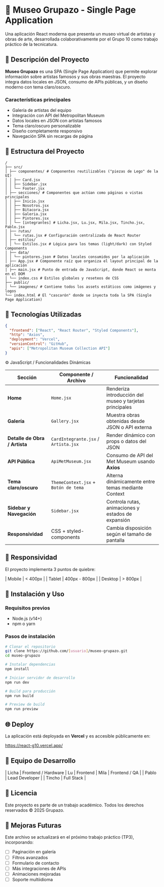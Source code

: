 # 🎨 Museo Grupazo - Single Page Application

Una aplicación React moderna que presenta un museo virtual de artistas y obras de arte, desarrollada colaborativamente por el Grupo 10 como trabajo práctico de la tecnicatura.

## 🎯 Descripción del Proyecto

**Museo Grupazo** es una SPA (Single Page Application) que permite explorar información sobre artistas famosos y sus obras maestras. El proyecto integra datos locales en JSON, consumo de APIs públicas, y un diseño moderno con tema claro/oscuro.

### Características principales

- Galería de artistas del equipo
- Integración con API del Metropolitan Museum
- Datos locales en JSON con artistas famosos
- Tema claro/oscuro personalizable
- Diseño completamente responsivo
- Navegación SPA sin recargas de página

## 📁 Estructura del Proyecto

```
/
├── src/
│ ├── componentes/ # Componentes reutilizables ("piezas de Lego" de la UI)
│ │ ├── Card.jsx
│ │ ├── Sidebar.jsx
│ │ └── Footer.jsx
│ ├── secciones/ # Componentes que actúan como páginas o vistas principales
│ │ ├── Inicio.jsx
│ │ ├── Nosotros.jsx
│ │ ├── Bitacora.jsx
│ │ ├── Galeria.jsx
│ │ ├── Pintores.jsx
│ │ └── [integrantes] # Licha.jsx, Lu.jsx, Mila.jsx, Tincho.jsx, Pablo.jsx
│ ├── rutas/
│ │ └── rutas.jsx # Configuración centralizada de React Router
│ ├── estilos/
│ │ └── Estilos.jsx # Lógica para los temas (light/dark) con Styled Components
│ ├── data/
│ │ └── pintores.json # Datos locales consumidos por la aplicación
│ ├── App.jsx # Componente raíz que organiza el layout principal de la aplicación
│ ├── main.jsx # Punto de entrada de JavaScript, donde React se monta en el DOM
│ └── index.css # Estilos globales y reseteos de CSS
├── public/
│ └── imagenes/ # Contiene todos los assets estáticos como imágenes y logos
└── index.html # El "cascarón" donde se inyecta toda la SPA (Single Page Application)
```

## 🚀 Tecnologías Utilizadas

```json
{
  "frontend": ["React", "React Router", "Styled Components"],
  "http": "Axios",
  "deployment": "Vercel",
  "versionControl": "GitHub",
  "apis": ["Metropolitan Museum Collection API"]
}
```

⚙️ JavaScript / Funcionalidades Dinámicas

| Sección                       | Componente / Archivo                 | Funcionalidad                                           |
| ----------------------------- | ------------------------------------ | ------------------------------------------------------- |
| **Home**                      | `Home.jsx`                           | Renderiza introducción del museo y tarjetas principales |
| **Galería**                   | `Gallery.jsx`                        | Muestra obras obtenidas desde JSON o API externa        |
| **Detalle de Obra / Artista** | `CardIntegrante.jsx` / `Artista.jsx` | Render dinámico con props o datos del JSON              |
| **API Pública**               | `ApiMetMuseum.jsx`                   | Consumo de API del Met Museum usando **Axios**          |
| **Tema claro/oscuro**         | `ThemeContext.jsx` + `Botón de tema` | Alterna dinámicamente entre temas mediante Context      |
| **Sidebar y Navegación**      | `Sidebar.jsx`                        | Controla rutas, animaciones y estados de expansión      |
| **Responsividad**             | CSS + styled-components              | Cambia disposición según el tamaño de pantalla          |

## 📱 Responsividad

El proyecto implementa 3 puntos de quiebre:

| Mobile | < 400px |
| Tablet | 400px - 800px |
| Desktop | > 800px |

## 🔧 Instalación y Uso

### Requisitos previos

- Node.js (v14+)
- npm o yarn

### Pasos de instalación

```bash
# Clonar el repositorio
git clone https://github.com/[usuario]/museo-grupazo.git
cd museo-grupazo

# Instalar dependencias
npm install

# Iniciar servidor de desarrollo
npm run dev

# Build para producción
npm run build

# Preview de build
npm run preview
```

## 🌐 Deploy

La aplicación está deployada en **Vercel** y es accesible públicamente en:

https://react-g10.vercel.app/

## 🤝 Equipo de Desarrollo

| Licha | Frontend / Hardware
| Lu | Frontend
| Mila | Frontend / QA |
| Pablo | Lead Developer |
| Tincho | Full Stack |

## 📝 Licencia

Este proyecto es parte de un trabajo académico. Todos los derechos reservados © 2025 Grupazo.

## 🚀 Mejoras Futuras

Este archivo se actualizará en el próximo trabajo práctico (TP3), incorporando:

- [ ] Paginación en galería
- [ ] Filtros avanzados
- [ ] Formulario de contacto
- [ ] Más integraciones de APIs
- [ ] Animaciones mejoradas
- [ ] Soporte multiidioma
